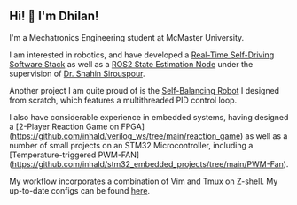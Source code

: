 ## Hi! 👋 I'm Dhilan!

I'm a Mechatronics Engineering student at McMaster University. 

I am interested in robotics, and have developed a [Real-Time Self-Driving Software Stack](https://github.com/inhald/svm_self_driving) as well as a [ROS2 State Estimation Node](https://github.com/inhald/state_estimation_node) under the supervision of [Dr. Shahin Sirouspour](https://scholar.google.com/citations?user=9KcS4cMAAAAJ&hl=en).

Another project I am quite proud of is the [Self-Balancing Robot](https://github.com/inhald/self_balancing_robot) I designed from scratch, which features a multithreaded PID control loop. 

I also have considerable experience in embedded systems, having designed a [2-Player Reaction Game on FPGA] (https://github.com/inhald/verilog_ws/tree/main/reaction_game) as well as a number of small projects on an STM32 Microcontroller, including a [Temperature-triggered PWM-FAN] (https://github.com/inhald/stm32_embedded_projects/tree/main/PWM-Fan). 

My workflow incorporates a combination of Vim and Tmux on Z-shell. My up-to-date configs can be found [here](https://github.com/inhald/configs).
